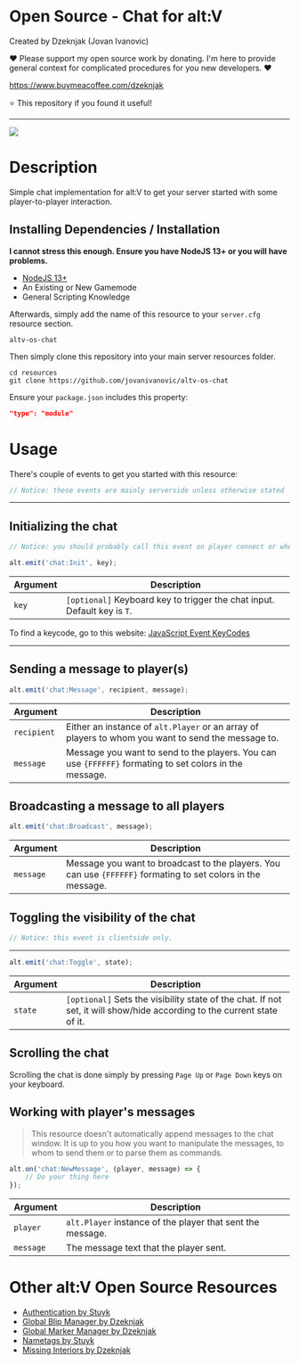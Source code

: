 # Open Source - Chat for alt:V

Created by Dzeknjak (Jovan Ivanovic)

❤️ Please support my open source work by donating. I'm here to provide general context for complicated procedures for you new developers. ❤️

https://www.buymeacoffee.com/dzeknjak

⭐ This repository if you found it useful!

---

![](https://i.imgur.com/5NUVhNU.png)

# Description

Simple chat implementation for alt:V to get your server started with some player-to-player interaction.

## Installing Dependencies / Installation

**I cannot stress this enough. Ensure you have NodeJS 13+ or you will have problems.**

-   [NodeJS 13+](https://nodejs.org/en/download/current/)
-   An Existing or New Gamemode
-   General Scripting Knowledge

Afterwards, simply add the name of this resource to your `server.cfg` resource section.

`altv-os-chat`

Then simply clone this repository into your main server resources folder.

```
cd resources
git clone https://github.com/jovanivanovic/altv-os-chat
```

Ensure your `package.json` includes this property:

```json
"type": "module"
```

# Usage

There's couple of events to get you started with this resource:

```javascript
// Notice: these events are mainly serverside unless otherwise stated
```

---

## Initializing the chat

```javascript
// Notice: you should probably call this event on player connect or when the player logs in, it's up to you, but it needs to be called for it to work.
```

```javascript
alt.emit('chat:Init', key);
```

| Argument | Description                                                              |
| -------- | ------------------------------------------------------------------------ |
| `key`    | `[optional]` Keyboard key to trigger the chat input. Default key is `T`. |

To find a keycode, go to this website: [JavaScript Event KeyCodes](http://keycode.info/)

---

## Sending a message to player(s)

```javascript
alt.emit('chat:Message', recipient, message);
```

| Argument    | Description                                                                                             |
| ----------- | ------------------------------------------------------------------------------------------------------- |
| `recipient` | Either an instance of `alt.Player` or an array of players to whom you want to send the message to.      |
| `message`   | Message you want to send to the players. You can use `{FFFFFF}` formating to set colors in the message. |

## Broadcasting a message to all players

```javascript
alt.emit('chat:Broadcast', message);
```

| Argument  | Description                                                                                                  |
| --------- | ------------------------------------------------------------------------------------------------------------ |
| `message` | Message you want to broadcast to the players. You can use `{FFFFFF}` formating to set colors in the message. |

## Toggling the visibility of the chat

```javascript
// Notice: this event is clientside only.
```

---

```javascript
alt.emit('chat:Toggle', state);
```

| Argument | Description                                                                                                             |
| -------- | ----------------------------------------------------------------------------------------------------------------------- |
| `state`  | `[optional]` Sets the visibility state of the chat. If not set, it will show/hide according to the current state of it. |

## Scrolling the chat

Scrolling the chat is done simply by pressing `Page Up` or `Page Down` keys on your keyboard.

## Working with player's messages

> This resource doesn't automatically append messages to the chat window. It is up to you how you want to manipulate the messages, to whom to send them or to parse them as commands.

```javascript
alt.on('chat:NewMessage', (player, message) => {
    // Do your thing here
});
```

| Argument  | Description                                                |
| --------- | ---------------------------------------------------------- |
| `player`  | `alt.Player` instance of the player that sent the message. |
| `message` | The message text that the player sent.                     |

# Other alt:V Open Source Resources

-   [Authentication by Stuyk](https://github.com/Stuyk/altv-os-auth)
-   [Global Blip Manager by Dzeknjak](https://github.com/jovanivanovic/altv-os-global-blip-manager)
-   [Global Marker Manager by Dzeknjak](https://github.com/jovanivanovic/altv-os-global-marker-manager)
-   [Nametags by Stuyk](https://github.com/Stuyk/altv-os-nametags)
-   [Missing Interiors by Dzeknjak](https://github.com/jovanivanovic/altv-os-missing-interiors)
